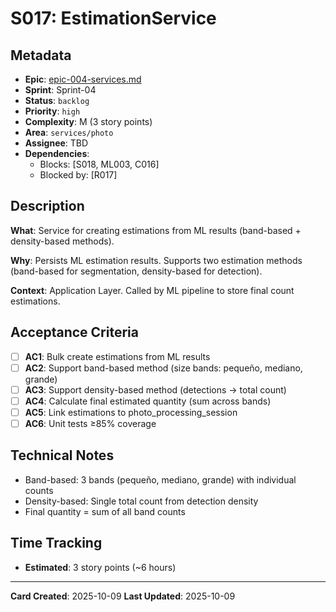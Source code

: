 # S017: EstimationService

## Metadata

- **Epic**: [epic-004-services.md](../../02_epics/epic-004-services.md)
- **Sprint**: Sprint-04
- **Status**: `backlog`
- **Priority**: `high`
- **Complexity**: M (3 story points)
- **Area**: `services/photo`
- **Assignee**: TBD
- **Dependencies**:
    - Blocks: [S018, ML003, C016]
    - Blocked by: [R017]

## Description

**What**: Service for creating estimations from ML results (band-based + density-based methods).

**Why**: Persists ML estimation results. Supports two estimation methods (band-based for
segmentation, density-based for detection).

**Context**: Application Layer. Called by ML pipeline to store final count estimations.

## Acceptance Criteria

- [ ] **AC1**: Bulk create estimations from ML results
- [ ] **AC2**: Support band-based method (size bands: pequeño, mediano, grande)
- [ ] **AC3**: Support density-based method (detections → total count)
- [ ] **AC4**: Calculate final estimated quantity (sum across bands)
- [ ] **AC5**: Link estimations to photo_processing_session
- [ ] **AC6**: Unit tests ≥85% coverage

## Technical Notes

- Band-based: 3 bands (pequeño, mediano, grande) with individual counts
- Density-based: Single total count from detection density
- Final quantity = sum of all band counts

## Time Tracking

- **Estimated**: 3 story points (~6 hours)

---
**Card Created**: 2025-10-09
**Last Updated**: 2025-10-09
